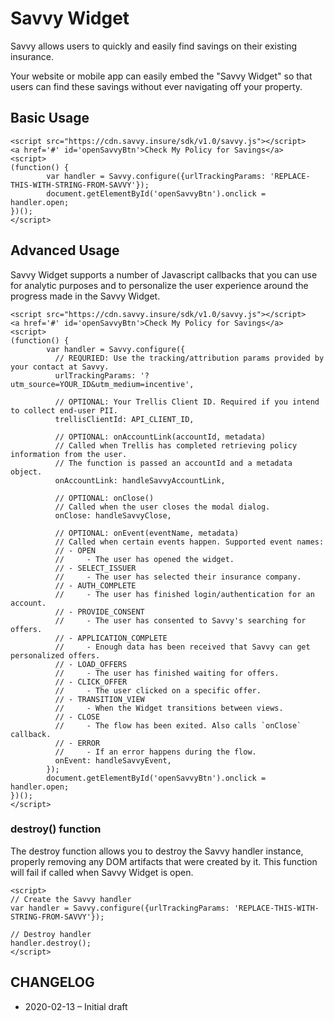 # Savvy Widget

Savvy allows users to quickly and easily find savings on their existing insurance.

Your website or mobile app can easily embed the "Savvy Widget" so that users can find these savings without ever navigating off your property.

## Basic Usage

```
<script src="https://cdn.savvy.insure/sdk/v1.0/savvy.js"></script>
<a href='#' id='openSavvyBtn'>Check My Policy for Savings</a>
<script>
(function() {
        var handler = Savvy.configure({urlTrackingParams: 'REPLACE-THIS-WITH-STRING-FROM-SAVVY'});
        document.getElementById('openSavvyBtn').onclick = handler.open;
})();
</script>
```

## Advanced Usage

Savvy Widget supports a number of Javascript callbacks that you can use for analytic purposes and to personalize the user experience around the progress made in the Savvy Widget.

```
<script src="https://cdn.savvy.insure/sdk/v1.0/savvy.js"></script>
<a href='#' id='openSavvyBtn'>Check My Policy for Savings</a>
<script>
(function() {
        var handler = Savvy.configure({
          // REQURIED: Use the tracking/attribution params provided by your contact at Savvy.
          urlTrackingParams: '?utm_source=YOUR_ID&utm_medium=incentive',

          // OPTIONAL: Your Trellis Client ID. Required if you intend to collect end-user PII.
          trellisClientId: API_CLIENT_ID,

          // OPTIONAL: onAccountLink(accountId, metadata)
          // Called when Trellis has completed retrieving policy information from the user.
          // The function is passed an accountId and a metadata object.
          onAccountLink: handleSavvyAccountLink,

          // OPTIONAL: onClose()
          // Called when the user closes the modal dialog.
          onClose: handleSavvyClose,

          // OPTIONAL: onEvent(eventName, metadata)
          // Called when certain events happen. Supported event names:
          // - OPEN
          //     - The user has opened the widget.
          // - SELECT_ISSUER
          //     - The user has selected their insurance company.
          // - AUTH_COMPLETE
          //     - The user has finished login/authentication for an account.
          // - PROVIDE_CONSENT
          //     - The user has consented to Savvy's searching for offers.
          // - APPLICATION_COMPLETE
          //     - Enough data has been received that Savvy can get personalized offers.
          // - LOAD_OFFERS
          //     - The user has finished waiting for offers.
          // - CLICK_OFFER
          //     - The user clicked on a specific offer.
          // - TRANSITION_VIEW
          //     - When the Widget transitions between views.
          // - CLOSE
          //     - The flow has been exited. Also calls `onClose` callback.
          // - ERROR
          //     - If an error happens during the flow.
          onEvent: handleSavvyEvent,
        });
        document.getElementById('openSavvyBtn').onclick = handler.open;
})();
</script>
```

### destroy() function

The destroy function allows you to destroy the Savvy handler instance, properly removing any DOM artifacts that were created by it. This function will fail if called when Savvy Widget is open.

```
<script>
// Create the Savvy handler
var handler = Savvy.configure({urlTrackingParams: 'REPLACE-THIS-WITH-STRING-FROM-SAVVY'});

// Destroy handler
handler.destroy();
</script>
```

## CHANGELOG

- 2020-02-13 – Initial draft
